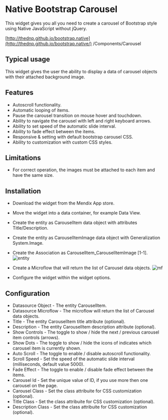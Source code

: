 # Native Bootstrap Carousel

This widget gives you all you need to create a carousel of Bootstrap style using Native JavaScript without jQuery. 

[http://thednp.github.io/bootstrap.native](http://thednp.github.io/bootstrap.native/)
/Components/Carousel

Typical usage
----

This widget gives the user the ability to display a data of carousel objects with their attached background image. 

 
Features
---
 
- Autoscroll functionality.
- Automatic looping of items.
- Pause the carousel transition on mouse hover and touchdown. 
- Ability to navigate the carousel with left and right keyboard arrows. 
- Ability to set speed of the automatic slide interval.
- Ability to fade effect between the items.
- Responsive & setting with default bootstrap carousel CSS.
- Ability to customization with custom CSS styles.


Limitations
---

- For correct operation, the images must be attached to each item and have the same size.
 

Installation 
---

- Download the widget from the Mendix App store.
- Move the widget into a data container, for example Data View. 
- Create the entity as CarouselItem data object with attributes Title/Description.
- Create the entity as CarouselItemImage data object with Generalization System.Image.
- Create the Association as CarouselItem_CarouselItemImage [1-1].
![entity](../master/assets/entity_create.png)

- Create a Microflow that will return the list of Carousel data objects.
![mf](https://modelshare.mendix.com/models/93c083d9-7cf9-4a83-b018-3bcf332d7a81/microflow-image?embed=true)


- Configure the widget within the widget options. 

Configuration
---

- Datasource Object - The entity CarouselItem.
- Datasource Microflow - The microflow will return the list of Carousel data objects.
- Title - The entity CarouselItem title attribute (optional).
- Description - The entity CarouselItem description attribute (optional).
- Show Controls - The toggle to show / hide the next / previous carousel item controls (arrows).
- Show Dots - The toggle to show / hide the icons of indicates which carousel item is currently shown.
- Auto Scroll - The toggle to enable / disable autoscroll functionality.
- Scroll Speed - Set the speed of the automatic slide interval (milliseconds, default value 5000). 
- Fade Effect - The toggle to enable / disable fade effect between the items. 
- Carousel Id - Set the unique value of ID, if you use more then one carousel on the page.
- Carousel Class - Set the class attribuite for CSS customization (optional). 
- Title Class - Set the class attribuite for CSS customization (optional). 
- Description Class - Set the class attribuite for CSS customization (optional). 
